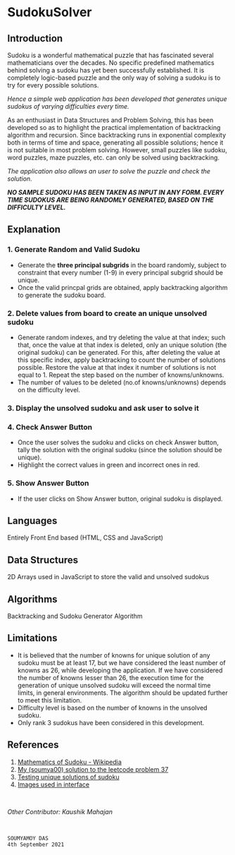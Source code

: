 # SudokuSolver

## Introduction

Sudoku is a wonderful mathematical puzzle that has fascinated several mathematicians over the decades. No specific predefined mathematics behind solving a sudoku has yet been successfully established. It is completely logic-based puzzle and the only way of solving a sudoku is to try for every possible solutions.

*Hence a simple web application has been developed that generates unique sudokus of varying difficulties every time.*

As an enthusiast in Data Structures and Problem Solving, this has been developed so as to highlight the practical implementation of backtracking algorithm and recursion. Since backtracking runs in exponential complexity both in terms of time and space, generating all possible solutions; hence it is not suitable in most problem solving. However, small puzzles like sudoku, word puzzles, maze puzzles, etc. can only be solved using backtracking.

*The application also allows an user to solve the puzzle and check the solution.*

***NO SAMPLE SUDOKU HAS BEEN TAKEN AS INPUT IN ANY FORM. EVERY TIME SUDOKUS ARE BEING RANDOMLY GENERATED, BASED ON THE DIFFICULTY LEVEL.***

## Explanation

### 1. Generate Random and Valid Sudoku 
 
* Generate the **three principal subgrids** in the board randomly, subject to constraint that every number (1-9) in every principal subgrid should be unique.
* Once the valid princpal grids are obtained, apply backtracking algorithm to generate the sudoku board.

### 2. Delete values from board to create an unique unsolved sudoku

* Generate random indexes, and try deleting the value at that index; such that, once the value at that index is deleted, only an unique solution (the original sudoku) can be generated. For this, after deleting the value at this specific index, apply backtracking to count the number of solutions possible. Restore the value at that index it number of solutions is not equal to 1. Repeat the step based on the number of knowns/unknowns.
* The number of values to be deleted (no.of knowns/unknowns) depends on the difficulty level.

### 3. Display the unsolved sudoku and ask user to solve it

### 4. Check Answer Button

* Once the user solves the sudoku and clicks on check Answer button, tally the solution with the original sudoku (since the solution should be unique).
* Highlight the correct values in green and incorrect ones in red.

### 5. Show Answer Button

* If the user clicks on Show Answer button, original sudoku is displayed.

## Languages

Entirely Front End based (HTML, CSS and JavaScript)

## Data Structures

2D Arrays used in JavaScript to store the valid and unsolved sudokus

## Algorithms

Backtracking and Sudoku Generator Algorithm

## Limitations 

* It is believed that the number of knowns for unique solution of any sudoku must be at least 17, but we have considered the least number of knowns as 26, while developing the application. If we have considered the number of knowns lesser than 26, the execution time for the generation of unique unsolved sudoku will exceed the normal time limits, in general environments. The algorithm should be updated further to meet this limitation.
* Difficulty level is based on the number of knowns in the unsolved sudoku.
* Only rank 3 sudokus have been considered in this development.

## References

1. [Mathematics of Sudoku - Wikipedia](https://en.wikipedia.org/wiki/Mathematics_of_Sudoku)
2. [My (soumya00) solution to the leetcode problem 37](https://leetcode.com/submissions/detail/541913230/)
3. [Testing unique solutions of sudoku](http://www.birot.hu/sudoku.php)
4. [Images used in interface](https://unsplash.com/)

<br>

*Other Contributor: Kaushik Mahajan*

<br>

`SOUMYAMOY DAS`<br>
`4th September 2021`
